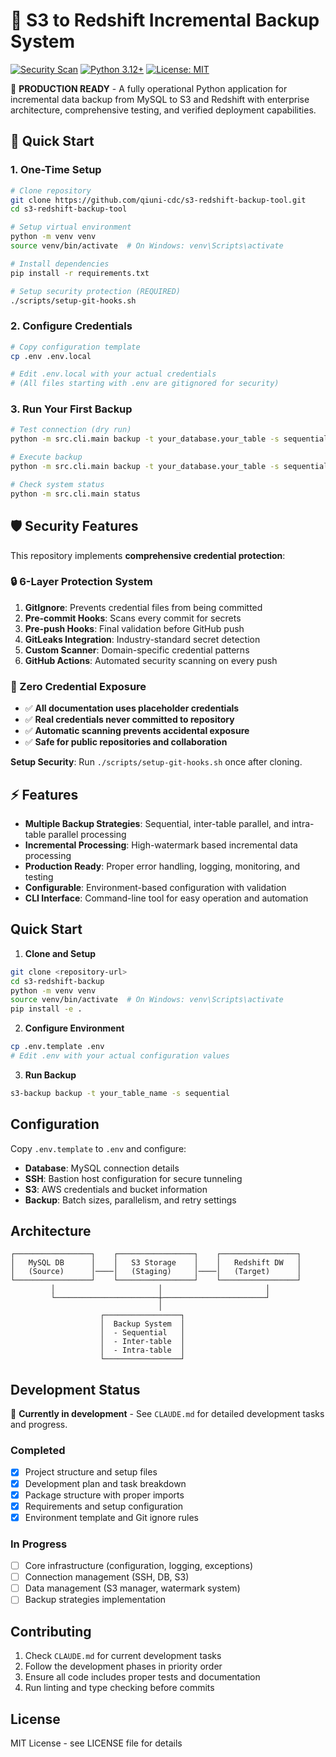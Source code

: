 # 🚀 S3 to Redshift Incremental Backup System

[![Security Scan](https://github.com/qiuni-cdc/s3-redshift-backup-tool/actions/workflows/security-scan.yml/badge.svg)](https://github.com/qiuni-cdc/s3-redshift-backup-tool/actions/workflows/security-scan.yml)
[![Python 3.12+](https://img.shields.io/badge/python-3.12+-blue.svg)](https://www.python.org/downloads/)
[![License: MIT](https://img.shields.io/badge/License-MIT-yellow.svg)](https://opensource.org/licenses/MIT)

🎉 **PRODUCTION READY** - A fully operational Python application for incremental data backup from MySQL to S3 and Redshift with enterprise architecture, comprehensive testing, and verified deployment capabilities.

## 🎯 **Quick Start**

### **1. One-Time Setup**
```bash
# Clone repository
git clone https://github.com/qiuni-cdc/s3-redshift-backup-tool.git
cd s3-redshift-backup-tool

# Setup virtual environment
python -m venv venv
source venv/bin/activate  # On Windows: venv\Scripts\activate

# Install dependencies
pip install -r requirements.txt

# Setup security protection (REQUIRED)
./scripts/setup-git-hooks.sh
```

### **2. Configure Credentials**
```bash
# Copy configuration template
cp .env .env.local

# Edit .env.local with your actual credentials
# (All files starting with .env are gitignored for security)
```

### **3. Run Your First Backup**
```bash
# Test connection (dry run)
python -m src.cli.main backup -t your_database.your_table -s sequential --dry-run

# Execute backup
python -m src.cli.main backup -t your_database.your_table -s sequential

# Check system status
python -m src.cli.main status
```

## 🛡️ **Security Features**

This repository implements **comprehensive credential protection**:

### **🔒 6-Layer Protection System**
1. **GitIgnore**: Prevents credential files from being committed
2. **Pre-commit Hooks**: Scans every commit for secrets
3. **Pre-push Hooks**: Final validation before GitHub push
4. **GitLeaks Integration**: Industry-standard secret detection
5. **Custom Scanner**: Domain-specific credential patterns
6. **GitHub Actions**: Automated security scanning on every push

### **🚨 Zero Credential Exposure**
- ✅ **All documentation uses placeholder credentials**
- ✅ **Real credentials never committed to repository**
- ✅ **Automatic scanning prevents accidental exposure**
- ✅ **Safe for public repositories and collaboration**

**Setup Security**: Run `./scripts/setup-git-hooks.sh` once after cloning.

## ⚡ Features

- **Multiple Backup Strategies**: Sequential, inter-table parallel, and intra-table parallel processing
- **Incremental Processing**: High-watermark based incremental data processing  
- **Production Ready**: Proper error handling, logging, monitoring, and testing
- **Configurable**: Environment-based configuration with validation
- **CLI Interface**: Command-line tool for easy operation and automation

## Quick Start

1. **Clone and Setup**
```bash
git clone <repository-url>
cd s3-redshift-backup
python -m venv venv
source venv/bin/activate  # On Windows: venv\Scripts\activate
pip install -e .
```

2. **Configure Environment**
```bash
cp .env.template .env
# Edit .env with your actual configuration values
```

3. **Run Backup**
```bash
s3-backup backup -t your_table_name -s sequential
```

## Configuration

Copy `.env.template` to `.env` and configure:

- **Database**: MySQL connection details
- **SSH**: Bastion host configuration for secure tunneling
- **S3**: AWS credentials and bucket information  
- **Backup**: Batch sizes, parallelism, and retry settings

## Architecture

```
┌─────────────────┐    ┌─────────────────┐    ┌─────────────────┐
│   MySQL DB      │    │   S3 Storage    │    │   Redshift DW   │
│   (Source)      │────│   (Staging)     │────│   (Target)      │
└─────────────────┘    └─────────────────┘    └─────────────────┘
         │                       │                       │
         └───────────────────────┼───────────────────────┘
                                 │
                    ┌─────────────────┐
                    │  Backup System  │
                    │  - Sequential   │
                    │  - Inter-table  │
                    │  - Intra-table  │
                    └─────────────────┘
```

## Development Status

🚧 **Currently in development** - See `CLAUDE.md` for detailed development tasks and progress.

### Completed
- [x] Project structure and setup files
- [x] Development plan and task breakdown
- [x] Package structure with proper imports
- [x] Requirements and setup configuration
- [x] Environment template and Git ignore rules

### In Progress
- [ ] Core infrastructure (configuration, logging, exceptions)
- [ ] Connection management (SSH, DB, S3)
- [ ] Data management (S3 manager, watermark system)
- [ ] Backup strategies implementation

## Contributing

1. Check `CLAUDE.md` for current development tasks
2. Follow the development phases in priority order  
3. Ensure all code includes proper tests and documentation
4. Run linting and type checking before commits

## License

MIT License - see LICENSE file for details